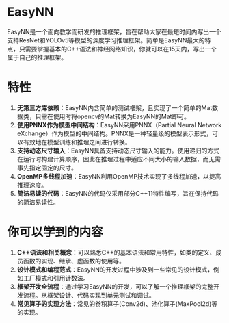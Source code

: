 # EasyNN

EasyNN是一个面向教学而研发的推理框架，旨在帮助大家在最短时间内写出一个支持ResNet和YOLOv5等模型的深度学习推理框架。简单是EasyNN最大的特点，只需要掌握基本的C++语法和神经网络知识，你就可以在15天内，写出一个属于自己的推理框架。

# 特性

1. **无第三方库依赖**：EasyNN内含简单的测试框架，且实现了一个简单的Mat数据类，只需在使用时将opencv的Mat转换为EasyNN的Mat即可。
2. **使用PNNX作为模型中间结构**：EasyNN采用PNNX（Partial Neural Network eXchange）作为模型的中间结构。PNNX是一种轻量级的模型表示形式，可以有效地在模型训练和推理之间进行转换。
3. **支持动态尺寸输入**：EasyNN具备支持动态尺寸输入的能力。使用递归的方式在运行时构建计算顺序，因此在推理过程中适应不同大小的输入数据，而无需事先指定固定的尺寸。
4. **OpenMP多线程加速**：EasyNN利用OpenMP技术实现了多线程加速，以提高推理速度。
5. **简洁易读的代码**：EasyNN的代码仅采用部分C++11特性编写，旨在保持代码的简洁易读性。

# 你可以学到的内容

1. **C++语法和相关概念**：可以熟悉C++的基本语法和常用特性，如类的定义、成员函数的实现、继承、虚函数的使用等。
2. **设计模式和编程范式**：EasyNN的开发过程中涉及到一些常见的设计模式，例如工厂模式和引用计数法。
3. **框架开发全流程**：通过学习EasyNN的开发，可以了解一个推理框架的完整开发流程。从框架设计、代码实现到单元测试和调试。
4. **常见算子的实现方法**：常见的卷积算子(Conv2d)、池化算子(MaxPool2d)等的实现。
